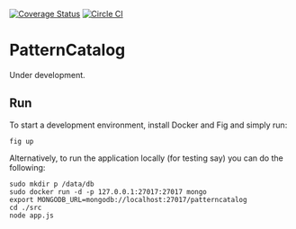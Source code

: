 [![Coverage Status](https://img.shields.io/coveralls/nielskrijger/patterncatalog.svg)](https://coveralls.io/r/nielskrijger/patterncatalog?branch=master) [![Circle CI](https://circleci.com/gh/nielskrijger/patterncatalog/tree/master.svg?style=svg)](https://circleci.com/gh/nielskrijger/patterncatalog/tree/master)

# PatternCatalog

Under development.

## Run

To start a development environment, install Docker and Fig and simply run:

    fig up

Alternatively, to run the application locally (for testing say) you can do the following:

    sudo mkdir p /data/db
    sudo docker run -d -p 127.0.0.1:27017:27017 mongo
    export MONGODB_URL=mongodb://localhost:27017/patterncatalog
    cd ./src
    node app.js
